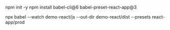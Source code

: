npm init -y
npm install babel-cli@6 babel-preset-react-app@3

npx babel --watch demo-react/js --out-dir demo-react/dist --presets react-app/prod
